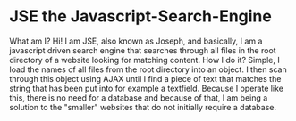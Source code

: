 # JSE the Javascript-Search-Engine
What am I?
Hi! I am JSE, also known as Joseph, and basically, I am a javascript driven search engine that searches through all files in the root directory of a website looking for matching content.
How I do it? Simple, I load the names of all files from the root directory into an object. I then scan through this object using AJAX until I find a piece of text that matches the string that has been put into for example a textfield.
Because I operate like this, there is no need for a database and because of that, I am being a solution to the "smaller" websites that do not initially require a database. 
